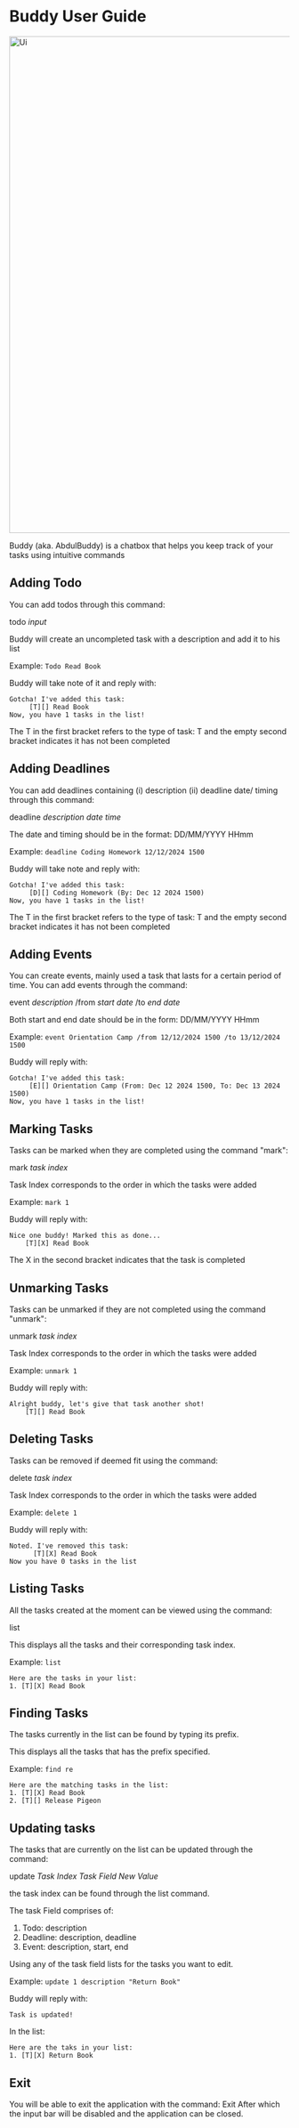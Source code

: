 # Buddy User Guide

<img width="893" alt="Ui" src="https://github.com/user-attachments/assets/f0a47f56-0ccd-4d0d-974b-eb2eb4898973">


Buddy (aka. AbdulBuddy) is a chatbox that helps you keep track of your tasks using intuitive commands


## Adding Todo

You can add todos through this command: 

todo *input*

Buddy will create an uncompleted task with a description and add it to his list

Example: `Todo Read Book`

Buddy will take note of it and reply with: 

```
Gotcha! I've added this task:
     [T][] Read Book
Now, you have 1 tasks in the list!
```
The T in the first bracket refers to the type of task: T and the empty second bracket indicates it has not been completed


## Adding Deadlines

You can add deadlines containing (i) description (ii) deadline date/ timing through this command:

deadline *description* *date* *time*

The date and timing should be in the format: DD/MM/YYYY HHmm

Example: `deadline Coding Homework 12/12/2024 1500`

Buddy will take note and reply with:

```
Gotcha! I've added this task:
     [D][] Coding Homework (By: Dec 12 2024 1500)
Now, you have 1 tasks in the list!
```
The T in the first bracket refers to the type of task: T and the empty second bracket indicates it has not been completed

## Adding Events

You can create events, mainly used a task that lasts for a certain period of time. You can add events through the command:

event *description* /from *start date* /to *end date*

Both start and end date should be in the form: DD/MM/YYYY HHmm

Example: `event Orientation Camp /from 12/12/2024 1500 /to 13/12/2024 1500`

Buddy will reply with:

```
Gotcha! I've added this task:
     [E][] Orientation Camp (From: Dec 12 2024 1500, To: Dec 13 2024 1500)
Now, you have 1 tasks in the list!
```
## Marking Tasks

Tasks can be marked when they are completed using the command "mark":

mark *task index*

Task Index corresponds to the order in which the tasks were added

Example: `mark 1`

Buddy will reply with:

```
Nice one buddy! Marked this as done...
    [T][X] Read Book
```
The X in the second bracket indicates that the task is completed

## Unmarking Tasks
Tasks can be unmarked if they are not completed using the command "unmark":

unmark *task index*

Task Index corresponds to the order in which the tasks were added

Example: `unmark 1`

Buddy will reply with:

```
Alright buddy, let's give that task another shot!
    [T][] Read Book
```
## Deleting Tasks
Tasks can be removed if deemed fit using the command: 

delete *task index*

Task Index corresponds to the order in which the tasks were added

Example: `delete 1`

Buddy will reply with:

```
Noted. I've removed this task:
      [T][X] Read Book
Now you have 0 tasks in the list

```
## Listing Tasks

All the tasks created at the moment can be viewed using the command:

list

This displays all the tasks and their corresponding task index. 

Example: `list`

```
Here are the tasks in your list:
1. [T][X] Read Book

```

## Finding Tasks

The tasks currently in the list can be found by typing its prefix. 

This displays all the tasks that has the prefix specified. 

Example: `find re`

```
Here are the matching tasks in the list:
1. [T][X] Read Book
2. [T][] Release Pigeon

```

## Updating tasks

The tasks that are currently on the list can be updated through the command:

update *Task Index* *Task Field* *New Value*

the task index can be found through the list command. 

The task Field comprises of:
1. Todo: description
2. Deadline: description, deadline
3. Event: description, start, end

Using any of the task field lists for the tasks you want to edit. 

Example: `update 1 description "Return Book"`

Buddy will reply with:

```
Task is updated!
```

In the list:

```
Here are the taks in your list:
1. [T][X] Return Book
```

## Exit

You will be able to exit the application with the command: Exit
After which the input bar will be disabled and the application can be closed. 












